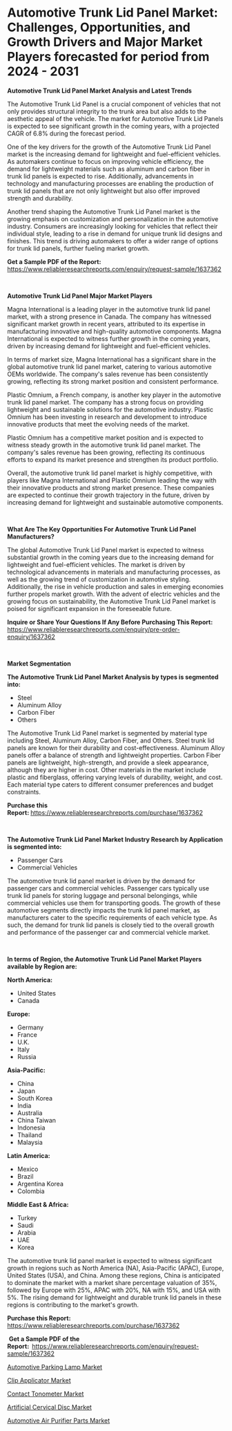 <p><h1>Automotive Trunk Lid Panel Market: Challenges, Opportunities, and Growth Drivers and Major Market Players forecasted for period from 2024 - 2031</h1></p><p><strong>Automotive Trunk Lid Panel Market Analysis and Latest Trends</strong></p>
<p><p>The Automotive Trunk Lid Panel is a crucial component of vehicles that not only provides structural integrity to the trunk area but also adds to the aesthetic appeal of the vehicle. The market for Automotive Trunk Lid Panels is expected to see significant growth in the coming years, with a projected CAGR of 6.8% during the forecast period.</p><p>One of the key drivers for the growth of the Automotive Trunk Lid Panel market is the increasing demand for lightweight and fuel-efficient vehicles. As automakers continue to focus on improving vehicle efficiency, the demand for lightweight materials such as aluminum and carbon fiber in trunk lid panels is expected to rise. Additionally, advancements in technology and manufacturing processes are enabling the production of trunk lid panels that are not only lightweight but also offer improved strength and durability.</p><p>Another trend shaping the Automotive Trunk Lid Panel market is the growing emphasis on customization and personalization in the automotive industry. Consumers are increasingly looking for vehicles that reflect their individual style, leading to a rise in demand for unique trunk lid designs and finishes. This trend is driving automakers to offer a wider range of options for trunk lid panels, further fueling market growth.</p></p>
<p><strong>Get a Sample PDF of the Report:&nbsp;</strong> <a href="https://www.reliableresearchreports.com/enquiry/request-sample/1637362">https://www.reliableresearchreports.com/enquiry/request-sample/1637362</a></p>
<p>&nbsp;</p>
<p><strong>Automotive Trunk Lid Panel Major Market Players</strong></p>
<p><p>Magna International is a leading player in the automotive trunk lid panel market, with a strong presence in Canada. The company has witnessed significant market growth in recent years, attributed to its expertise in manufacturing innovative and high-quality automotive components. Magna International is expected to witness further growth in the coming years, driven by increasing demand for lightweight and fuel-efficient vehicles.</p><p>In terms of market size, Magna International has a significant share in the global automotive trunk lid panel market, catering to various automotive OEMs worldwide. The company's sales revenue has been consistently growing, reflecting its strong market position and consistent performance.</p><p>Plastic Omnium, a French company, is another key player in the automotive trunk lid panel market. The company has a strong focus on providing lightweight and sustainable solutions for the automotive industry. Plastic Omnium has been investing in research and development to introduce innovative products that meet the evolving needs of the market.</p><p>Plastic Omnium has a competitive market position and is expected to witness steady growth in the automotive trunk lid panel market. The company's sales revenue has been growing, reflecting its continuous efforts to expand its market presence and strengthen its product portfolio.</p><p>Overall, the automotive trunk lid panel market is highly competitive, with players like Magna International and Plastic Omnium leading the way with their innovative products and strong market presence. These companies are expected to continue their growth trajectory in the future, driven by increasing demand for lightweight and sustainable automotive components.</p></p>
<p>&nbsp;</p>
<p><strong>What Are The Key Opportunities For Automotive Trunk Lid Panel Manufacturers?</strong></p>
<p><p>The global Automotive Trunk Lid Panel market is expected to witness substantial growth in the coming years due to the increasing demand for lightweight and fuel-efficient vehicles. The market is driven by technological advancements in materials and manufacturing processes, as well as the growing trend of customization in automotive styling. Additionally, the rise in vehicle production and sales in emerging economies further propels market growth. With the advent of electric vehicles and the growing focus on sustainability, the Automotive Trunk Lid Panel market is poised for significant expansion in the foreseeable future.</p></p>
<p><strong>Inquire or Share Your Questions If Any Before Purchasing This Report:</strong> <a href="https://www.reliableresearchreports.com/enquiry/pre-order-enquiry/1637362">https://www.reliableresearchreports.com/enquiry/pre-order-enquiry/1637362</a></p>
<p>&nbsp;</p>
<p><strong>Market Segmentation</strong></p>
<p><strong>The Automotive Trunk Lid Panel Market Analysis by types is segmented into:</strong></p>
<p><ul><li>Steel</li><li>Aluminum Alloy</li><li>Carbon Fiber</li><li>Others</li></ul></p>
<p><p>The Automotive Trunk Lid Panel market is segmented by material type including Steel, Aluminum Alloy, Carbon Fiber, and Others. Steel trunk lid panels are known for their durability and cost-effectiveness. Aluminum Alloy panels offer a balance of strength and lightweight properties. Carbon Fiber panels are lightweight, high-strength, and provide a sleek appearance, although they are higher in cost. Other materials in the market include plastic and fiberglass, offering varying levels of durability, weight, and cost. Each material type caters to different consumer preferences and budget constraints.</p></p>
<p><strong>Purchase this Report:&nbsp;</strong><a href="https://www.reliableresearchreports.com/purchase/1637362">https://www.reliableresearchreports.com/purchase/1637362</a></p>
<p>&nbsp;</p>
<p><strong>The Automotive Trunk Lid Panel Market Industry Research by Application is segmented into:</strong></p>
<p><ul><li>Passenger Cars</li><li>Commercial Vehicles</li></ul></p>
<p><p>The automotive trunk lid panel market is driven by the demand for passenger cars and commercial vehicles. Passenger cars typically use trunk lid panels for storing luggage and personal belongings, while commercial vehicles use them for transporting goods. The growth of these automotive segments directly impacts the trunk lid panel market, as manufacturers cater to the specific requirements of each vehicle type. As such, the demand for trunk lid panels is closely tied to the overall growth and performance of the passenger car and commercial vehicle market.</p></p>
<p>&nbsp;</p>
<p><strong>In terms of Region, the Automotive Trunk Lid Panel Market Players available by Region are:</strong></p>
<p>
    <p> <strong> North America: </strong>
        <ul>
            <li>United States</li>
            <li>Canada</li>
        </ul>
        </p> 
    <p> <strong> Europe: </strong>
        <ul>
            <li>Germany</li>
            <li>France</li>
            <li>U.K.</li>
            <li>Italy</li>
            <li>Russia</li>
        </ul>
        </p> 
    <p> <strong> Asia-Pacific: </strong>
        <ul>
            <li>China</li>
            <li>Japan</li>
            <li>South Korea</li>
            <li>India</li>
            <li>Australia</li>
            <li>China Taiwan</li>
            <li>Indonesia</li>
            <li>Thailand</li>
            <li>Malaysia</li>
        </ul>
        </p> 
    <p> <strong> Latin America: </strong>
        <ul>
            <li>Mexico</li>
            <li>Brazil</li>
            <li>Argentina Korea</li>
            <li>Colombia</li>
        </ul>
        </p> 
    <p> <strong> Middle East & Africa: </strong>
        <ul>
            <li>Turkey</li>
            <li>Saudi</li>
            <li>Arabia</li>
            <li>UAE</li>
            <li>Korea</li>
        </ul>
    </p>
    </p>
<p><p>The automotive trunk lid panel market is expected to witness significant growth in regions such as North America (NA), Asia-Pacific (APAC), Europe, United States (USA), and China. Among these regions, China is anticipated to dominate the market with a market share percentage valuation of 35%, followed by Europe with 25%, APAC with 20%, NA with 15%, and USA with 5%. The rising demand for lightweight and durable trunk lid panels in these regions is contributing to the market's growth.</p></p>
<p><strong>Purchase this Report: </strong><a href="https://www.reliableresearchreports.com/purchase/1637362">https://www.reliableresearchreports.com/purchase/1637362</a></p>
<p>&nbsp;<strong>Get a Sample PDF of the Report:&nbsp;&nbsp;</strong><a href="https://www.reliableresearchreports.com/enquiry/request-sample/1637362">https://www.reliableresearchreports.com/enquiry/request-sample/1637362</a></p>
<p><strong></strong></p>
<p><p><a href="https://github.com/Sarissaschmalingtr6fz2739/Market-Research-Report-List-1/blob/main/automotive-parking-lamp-market.md">Automotive Parking Lamp Market</a></p><p><a href="https://medium.com/@tedbernhard/analyzing-clip-applicator-market-global-industry-perspective-and-forecast-2024-to-2031-6eb158b2680d">Clip Applicator Market</a></p><p><a href="https://medium.com/@tedbernhard/contact-tonometer-market-outlook-industry-overview-and-forecast-2024-to-2031-c563ee5f335d">Contact Tonometer Market</a></p><p><a href="https://medium.com/@tedbernhard/artificial-cervical-disc-market-analysis-and-sze-forecasted-for-period-from-2024-to-2031-e68ba7170070">Artificial Cervical Disc Market</a></p><p><a href="https://github.com/WillieWoodard/Market-Research-Report-List-3/blob/main/automotive-air-purifier-parts-market.md">Automotive Air Purifier Parts Market</a></p></p>